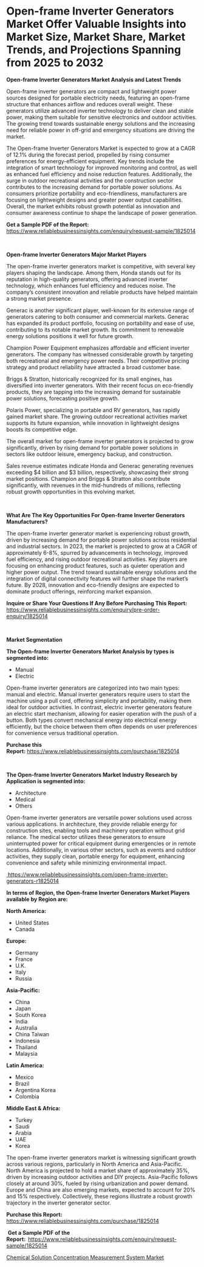 <p><h1>Open-frame Inverter Generators Market Offer Valuable Insights into Market Size, Market Share, Market Trends, and Projections Spanning from 2025 to 2032</h1></p><p><strong>Open-frame Inverter Generators Market Analysis and Latest Trends</strong></p>
<p><p>Open-frame inverter generators are compact and lightweight power sources designed for portable electricity needs, featuring an open-frame structure that enhances airflow and reduces overall weight. These generators utilize advanced inverter technology to deliver clean and stable power, making them suitable for sensitive electronics and outdoor activities. The growing trend towards sustainable energy solutions and the increasing need for reliable power in off-grid and emergency situations are driving the market.</p><p>The Open-frame Inverter Generators Market is expected to grow at a CAGR of 12.1% during the forecast period, propelled by rising consumer preferences for energy-efficient equipment. Key trends include the integration of smart technology for improved monitoring and control, as well as enhanced fuel efficiency and noise reduction features. Additionally, the surge in outdoor recreational activities and the construction sector contributes to the increasing demand for portable power solutions. As consumers prioritize portability and eco-friendliness, manufacturers are focusing on lightweight designs and greater power output capabilities. Overall, the market exhibits robust growth potential as innovation and consumer awareness continue to shape the landscape of power generation.</p></p>
<p><strong>Get a Sample PDF of the Report:&nbsp;</strong> <a href="https://www.reliablebusinessinsights.com/enquiry/request-sample/1825014?utm_campaign=2321&utm_medium=2&utm_source=Github&utm_content=ia&utm_term=12042025&utm_id=open-frame-inverter-generators">https://www.reliablebusinessinsights.com/enquiry/request-sample/1825014</a></p>
<p>&nbsp;</p>
<p><strong>Open-frame Inverter Generators Major Market Players</strong></p>
<p><p>The open-frame inverter generators market is competitive, with several key players shaping the landscape. Among them, Honda stands out for its reputation in high-quality generators, offering advanced inverter technology, which enhances fuel efficiency and reduces noise. The company’s consistent innovation and reliable products have helped maintain a strong market presence.</p><p>Generac is another significant player, well-known for its extensive range of generators catering to both consumer and commercial markets. Generac has expanded its product portfolio, focusing on portability and ease of use, contributing to its notable market growth. Its commitment to renewable energy solutions positions it well for future growth.</p><p>Champion Power Equipment emphasizes affordable and efficient inverter generators. The company has witnessed considerable growth by targeting both recreational and emergency power needs. Their competitive pricing strategy and product reliability have attracted a broad customer base.</p><p>Briggs & Stratton, historically recognized for its small engines, has diversified into inverter generators. With their recent focus on eco-friendly products, they are tapping into the increasing demand for sustainable power solutions, forecasting positive growth.</p><p>Polaris Power, specializing in portable and RV generators, has rapidly gained market share. The growing outdoor recreational activities market supports its future expansion, while innovation in lightweight designs boosts its competitive edge.</p><p>The overall market for open-frame inverter generators is projected to grow significantly, driven by rising demand for portable power solutions in sectors like outdoor leisure, emergency backup, and construction.</p><p>Sales revenue estimates indicate Honda and Generac generating revenues exceeding $4 billion and $3 billion, respectively, showcasing their strong market positions. Champion and Briggs & Stratton also contribute significantly, with revenues in the mid-hundreds of millions, reflecting robust growth opportunities in this evolving market.</p></p>
<p>&nbsp;</p>
<p><strong>What Are The Key Opportunities For Open-frame Inverter Generators Manufacturers?</strong></p>
<p><p>The open-frame inverter generator market is experiencing robust growth, driven by increasing demand for portable power solutions across residential and industrial sectors. In 2023, the market is projected to grow at a CAGR of approximately 6-8%, spurred by advancements in technology, improved fuel efficiency, and rising outdoor recreational activities. Key players are focusing on enhancing product features, such as quieter operation and higher power output. The trend toward sustainable energy solutions and the integration of digital connectivity features will further shape the market’s future. By 2028, innovation and eco-friendly designs are expected to dominate product offerings, reinforcing market expansion.</p></p>
<p><strong>Inquire or Share Your Questions If Any Before Purchasing This Report:</strong> <a href="https://www.reliablebusinessinsights.com/enquiry/pre-order-enquiry/1825014?utm_campaign=2321&utm_medium=2&utm_source=Github&utm_content=ia&utm_term=12042025&utm_id=open-frame-inverter-generators">https://www.reliablebusinessinsights.com/enquiry/pre-order-enquiry/1825014</a></p>
<p>&nbsp;</p>
<p><strong>Market Segmentation</strong></p>
<p><strong>The Open-frame Inverter Generators Market Analysis by types is segmented into:</strong></p>
<p><ul><li>Manual</li><li>Electric</li></ul></p>
<p><p>Open-frame inverter generators are categorized into two main types: manual and electric. Manual inverter generators require users to start the machine using a pull cord, offering simplicity and portability, making them ideal for outdoor activities. In contrast, electric inverter generators feature an electric start mechanism, allowing for easier operation with the push of a button. Both types convert mechanical energy into electrical energy efficiently, but the choice between them often depends on user preferences for convenience versus traditional operation.</p></p>
<p><strong>Purchase this Report:&nbsp;</strong><a href="https://www.reliablebusinessinsights.com/purchase/1825014?utm_campaign=2321&utm_medium=2&utm_source=Github&utm_content=ia&utm_term=12042025&utm_id=open-frame-inverter-generators">https://www.reliablebusinessinsights.com/purchase/1825014</a></p>
<p>&nbsp;</p>
<p><strong>The Open-frame Inverter Generators Market Industry Research by Application is segmented into:</strong></p>
<p><ul><li>Architecture</li><li>Medical</li><li>Others</li></ul></p>
<p><p>Open-frame inverter generators are versatile power solutions used across various applications. In architecture, they provide reliable energy for construction sites, enabling tools and machinery operation without grid reliance. The medical sector utilizes these generators to ensure uninterrupted power for critical equipment during emergencies or in remote locations. Additionally, in various other sectors, such as events and outdoor activities, they supply clean, portable energy for equipment, enhancing convenience and safety while minimizing environmental impact.</p></p>
<p><a href="https://www.reliablebusinessinsights.com/open-frame-inverter-generators-r1825014?utm_campaign=2321&utm_medium=2&utm_source=Github&utm_content=ia&utm_term=12042025&utm_id=open-frame-inverter-generators">&nbsp;https://www.reliablebusinessinsights.com/open-frame-inverter-generators-r1825014</a></p>
<p><strong>In terms of Region, the Open-frame Inverter Generators Market Players available by Region are:</strong></p>
<p>
    <p> <strong> North America: </strong>
        <ul>
            <li>United States</li>
            <li>Canada</li>
        </ul>
        </p> 
    <p> <strong> Europe: </strong>
        <ul>
            <li>Germany</li>
            <li>France</li>
            <li>U.K.</li>
            <li>Italy</li>
            <li>Russia</li>
        </ul>
        </p> 
    <p> <strong> Asia-Pacific: </strong>
        <ul>
            <li>China</li>
            <li>Japan</li>
            <li>South Korea</li>
            <li>India</li>
            <li>Australia</li>
            <li>China Taiwan</li>
            <li>Indonesia</li>
            <li>Thailand</li>
            <li>Malaysia</li>
        </ul>
        </p> 
    <p> <strong> Latin America: </strong>
        <ul>
            <li>Mexico</li>
            <li>Brazil</li>
            <li>Argentina Korea</li>
            <li>Colombia</li>
        </ul>
        </p> 
    <p> <strong> Middle East & Africa: </strong>
        <ul>
            <li>Turkey</li>
            <li>Saudi</li>
            <li>Arabia</li>
            <li>UAE</li>
            <li>Korea</li>
        </ul>
    </p>
    </p>
<p><p>The open-frame inverter generators market is witnessing significant growth across various regions, particularly in North America and Asia-Pacific. North America is projected to hold a market share of approximately 35%, driven by increasing outdoor activities and DIY projects. Asia-Pacific follows closely at around 30%, fueled by rising urbanization and power demand. Europe and China are also emerging markets, expected to account for 20% and 15% respectively. Collectively, these regions illustrate a robust growth trajectory in the inverter generator sector.</p></p>
<p><strong>Purchase this Report: </strong><a href="https://www.reliablebusinessinsights.com/purchase/1825014?utm_campaign=2321&utm_medium=2&utm_source=Github&utm_content=ia&utm_term=12042025&utm_id=open-frame-inverter-generators">https://www.reliablebusinessinsights.com/purchase/1825014</a></p>
<p>&nbsp;<strong>Get a Sample PDF of the Report:&nbsp;&nbsp;</strong><a href="https://www.reliablebusinessinsights.com/enquiry/request-sample/1825014?utm_campaign=2321&utm_medium=2&utm_source=Github&utm_content=ia&utm_term=12042025&utm_id=open-frame-inverter-generators">https://www.reliablebusinessinsights.com/enquiry/request-sample/1825014</a></p>
<p><strong></strong></p>
<p><p><a href="https://github.com/kaddahblejc/Market-Research-Report-List-1/blob/main/chemical-solution-concentration-measurement-system-market.md?utm_campaign=2321&utm_medium=2&utm_source=Github&utm_content=ia&utm_term=12042025&utm_id=open-frame-inverter-generators">Chemical Solution Concentration Measurement System Market</a></p></p>